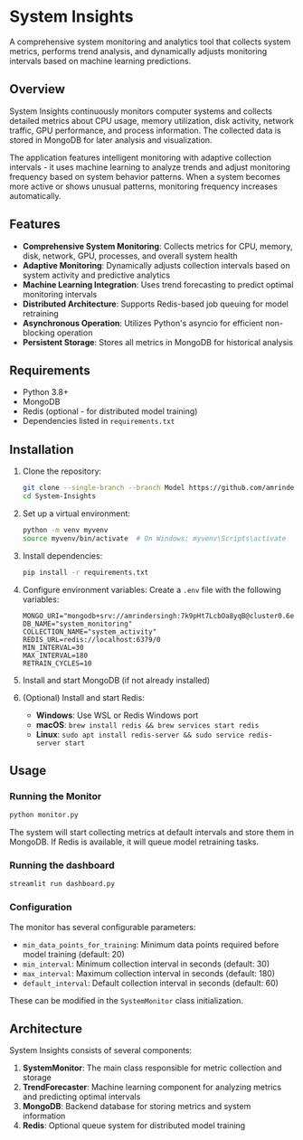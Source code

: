 # System Insights

A comprehensive system monitoring and analytics tool that collects system metrics, performs trend analysis, and dynamically adjusts monitoring intervals based on machine learning predictions.

## Overview

System Insights continuously monitors computer systems and collects detailed metrics about CPU usage, memory utilization, disk activity, network traffic, GPU performance, and process information. The collected data is stored in MongoDB for later analysis and visualization.

The application features intelligent monitoring with adaptive collection intervals - it uses machine learning to analyze trends and adjust monitoring frequency based on system behavior patterns. When a system becomes more active or shows unusual patterns, monitoring frequency increases automatically.

## Features

- **Comprehensive System Monitoring**: Collects metrics for CPU, memory, disk, network, GPU, processes, and overall system health
- **Adaptive Monitoring**: Dynamically adjusts collection intervals based on system activity and predictive analytics
- **Machine Learning Integration**: Uses trend forecasting to predict optimal monitoring intervals
- **Distributed Architecture**: Supports Redis-based job queuing for model retraining
- **Asynchronous Operation**: Utilizes Python's asyncio for efficient non-blocking operation
- **Persistent Storage**: Stores all metrics in MongoDB for historical analysis

## Requirements

- Python 3.8+
- MongoDB
- Redis (optional - for distributed model training)
- Dependencies listed in `requirements.txt`

## Installation

1. Clone the repository:
   ```bash
   git clone --single-branch --branch Model https://github.com/amrinderguler/System-Insights.git
   cd System-Insights
   ```

2. Set up a virtual environment:
   ```bash
   python -m venv myvenv
   source myvenv/bin/activate  # On Windows: myvenv\Scripts\activate
   ```

3. Install dependencies:
   ```bash
   pip install -r requirements.txt
   ```

4. Configure environment variables:
   Create a `.env` file with the following variables:
   ```
   MONGO_URI="mongodb+srv://amrindersingh:7k9pHt7LcbOa8yqB@cluster0.6ememug.mongodb.net/"
   DB_NAME="system_monitoring"
   COLLECTION_NAME="system_activity"
   REDIS_URL=redis://localhost:6379/0
   MIN_INTERVAL=30
   MAX_INTERVAL=180
   RETRAIN_CYCLES=10
   ```

5. Install and start MongoDB (if not already installed)

6. (Optional) Install and start Redis:
   - **Windows**: Use WSL or Redis Windows port
   - **macOS**: `brew install redis && brew services start redis`
   - **Linux**: `sudo apt install redis-server && sudo service redis-server start`

## Usage

### Running the Monitor

```bash
python monitor.py
```

The system will start collecting metrics at default intervals and store them in MongoDB. If Redis is available, it will queue model retraining tasks.

### Running the dashboard
```bash
streamlit run dashboard.py
```

### Configuration

The monitor has several configurable parameters:

- `min_data_points_for_training`: Minimum data points required before model training (default: 20)
- `min_interval`: Minimum collection interval in seconds (default: 30)
- `max_interval`: Maximum collection interval in seconds (default: 180)
- `default_interval`: Default collection interval in seconds (default: 60)

These can be modified in the `SystemMonitor` class initialization.

## Architecture

System Insights consists of several components:

1. **SystemMonitor**: The main class responsible for metric collection and storage
2. **TrendForecaster**: Machine learning component for analyzing metrics and predicting optimal intervals
3. **MongoDB**: Backend database for storing metrics and system information
4. **Redis**: Optional queue system for distributed model training
